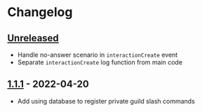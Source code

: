 # Changelog

## [Unreleased][unreleased]

- Handle no-answer scenario in `interactionCreate` event
- Separate `interactionCreate` log function from main code

## [1.1.1][] - 2022-04-20

- Add using database to register private guild slash commands

[unreleased]: https://github.com/metarhia/metalog/compare/v1.1.1...HEAD
[1.1.1]: https://github.com/metarhia/metalog/compare/v1.1.0...v1.1.1
